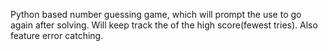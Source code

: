 Python based number guessing game, which will prompt the use to go again after solving.
Will keep track the of the high score(fewest tries).
Also feature error catching.
